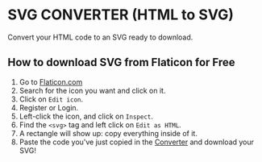 # SVG CONVERTER (HTML to SVG)
Convert your HTML code to an SVG ready to download.

## How to download SVG from Flaticon for Free
1. Go to [Flaticon.com](https://external.ink?to=/flaticon.com)
2. Search for the icon you want and click on it.
3. Click on `Edit icon`.
4. Register or Login.
5. Left-click the icon, and click on `Inspect`.
6. Find the `<svg>` tag and left click on `Edit as HTML`.
7. A rectangle will show up: copy everything inside of it.
8. Paste the code you've just copied in the [Converter](https://external.ink?to=/curlynoemi.github.io/svgconverter/) and download your SVG!
